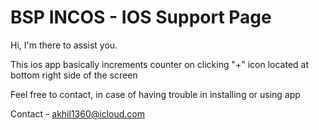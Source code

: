 # BSP INCOS - IOS Support Page

Hi, I'm there to assist you. 

This ios app basically increments counter on clicking "+" icon located at bottom right side of the screen

Feel free to contact, in case of having trouble in installing or using app

Contact - akhil1360@icloud.com

